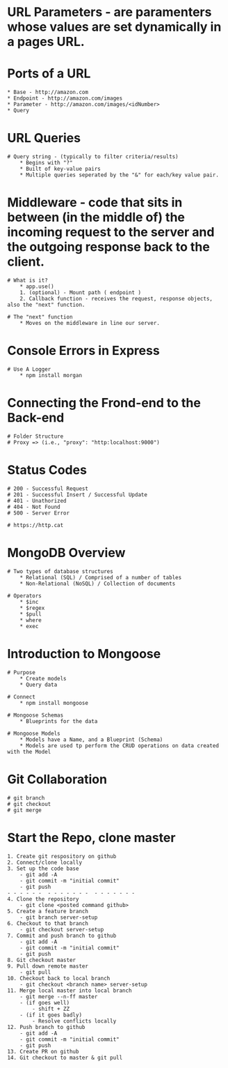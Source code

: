 # URL Parameters - are paramenters whose values are set dynamically in a pages URL.

# Ports of a URL
    * Base - http://amazon.com
    * Endpoint - http://amazon.com/images
    * Parameter - http://amazon.com/images/<idNumber>
    * Query

# URL Queries

    # Query string - (typically to filter criteria/results)
        * Begins with "?"
        * Built of key-value pairs
        * Multiple queries seperated by the "&" for each/key value pair.

# Middleware - code that sits in between (in the middle of) the incoming request to the server and the outgoing response back to the client.

    # What is it? 
        * app.use()
        1. (optional) - Mount path ( endpoint )
        2. Callback function - receives the request, response objects, also the "next" function.

    # The "next" function
        * Moves on the middleware in line our server.

# Console Errors in Express

    # Use A Logger
        * npm install morgan

# Connecting the Frond-end to the Back-end

    # Folder Structure 
    # Proxy => (i.e., "proxy": "http:localhost:9000")

# Status Codes

    # 200 - Successful Request
    # 201 - Successful Insert / Successful Update
    # 401 - Unathorized
    # 404 - Not Found
    # 500 - Server Error
    
    # https://http.cat

# MongoDB Overview

    # Two types of database structures
        * Relational (SQL) / Comprised of a number of tables
        * Non-Relational (NoSQL) / Collection of documents

    # Operators
        * $inc
        * $regex
        * $pull
        * where
        * exec

# Introduction to Mongoose

    # Purpose 
        * Create models
        * Query data

    # Connect
        * npm install mongoose

    # Mongoose Schemas
        * Blueprints for the data

    # Mongoose Models
        * Models have a Name, and a Blueprint (Schema)
        * Models are used tp perform the CRUD operations on data created with the Model

# Git Collaboration

    # git branch
    # git checkout
    # git merge

# Start the Repo, clone master

    1. Create git respository on github
    2. Connect/clone locally
    3. Set up the code base
        - git add -A
        - git commit -m "initial commit"
        - git push
    - - - - - -  - - - - - - -  - - - - - - - 
    4. Clone the repository 
        - git clone <posted command github>
    5. Create a feature branch
        - git branch server-setup
    6. Checkout to that branch
        - git checkout server-setup
    7. Commit and push branch to github
        - git add -A
        - git commit -m "initial commit"
        - git push
    8. Git checkout master
    9. Pull down remote master
        - git pull
    10. Checkout back to local branch
        - git checkout <branch name> server-setup
    11. Merge local master into local branch
        - git merge --n-ff master
        - (if goes well)
            - shift + ZZ
        - (if it goes badly)
            - Resolve conflicts locally
    12. Push branch to github
        - git add -A
        - git commit -m "initial commit"
        - git push
    13. Create PR on github
    14. Git checkout to master & git pull

